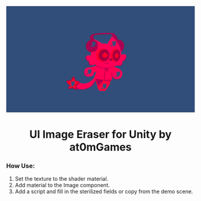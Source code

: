 <div align="center">
    <img src="mainWindow.png" >

# UI Image Eraser for Unity by at0mGames
</div>

### How Use:
1) Set the texture to the shader material.
2) Add material to the Image component.
3) Add a script and fill in the sterilized fields or copy from the demo scene.